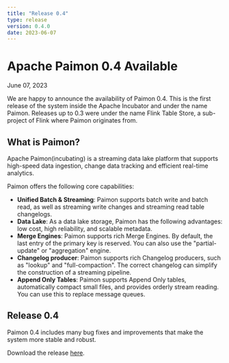 ```yaml
---
title: "Release 0.4"
type: release
version: 0.4.0
date: 2023-06-07
---
```


# Apache Paimon 0.4 Available

June 07, 2023

We are happy to announce the availability of Paimon 0.4. This is the first release of the system inside the Apache Incubator and under the name Paimon. Releases up to 0.3 were under the name Flink Table Store, a sub-project of Flink where Paimon originates from.

## What is Paimon?

Apache Paimon(incubating) is a streaming data lake platform that supports high-speed data ingestion, change data tracking and efficient real-time analytics.

Paimon offers the following core capabilities:

- **Unified Batch & Streaming**: Paimon supports batch write and batch read, as well as streaming write changes and streaming read table changelogs.
- **Data Lake**: As a data lake storage, Paimon has the following advantages: low cost, high reliability, and scalable metadata.
- **Merge Engines**: Paimon supports rich Merge Engines. By default, the last entry of the primary key is reserved. You can also use the "partial-update" or "aggregation" engine.
- **Changelog producer**: Paimon supports rich Changelog producers, such as "lookup" and "full-compaction". The correct changelog can simplify the construction of a streaming pipeline.
- **Append Only Tables**: Paimon supports Append Only tables, automatically compact small files, and provides orderly stream reading. You can use this to replace message queues.

## Release 0.4

Paimon 0.4 includes many bug fixes and improvements that make the system more stable and robust.

Download the release [here](https://paimon.apache.org/docs/0.4/project/download/).
